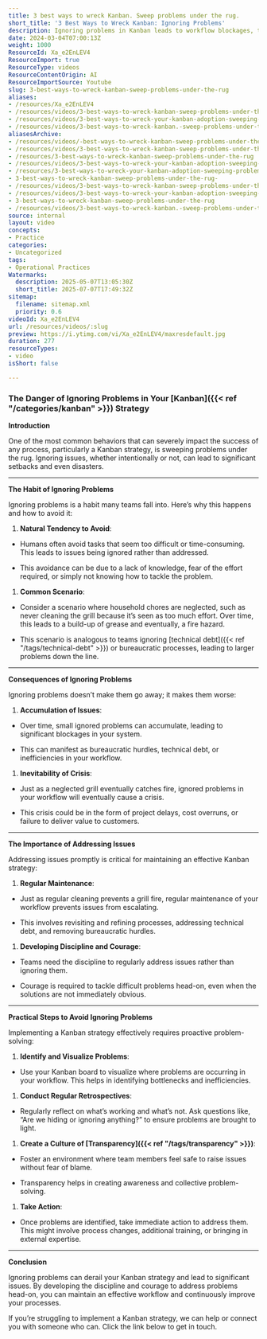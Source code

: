 ```yaml
---
title: 3 best ways to wreck Kanban. Sweep problems under the rug.
short_title: '3 Best Ways to Wreck Kanban: Ignoring Problems'
description: Ignoring problems in Kanban leads to workflow blockages, technical debt, and crises. Learn why prompt issue resolution and transparency are vital for effective Kanban.
date: 2024-03-04T07:00:13Z
weight: 1000
ResourceId: Xa_e2EnLEV4
ResourceImport: true
ResourceType: videos
ResourceContentOrigin: AI
ResourceImportSource: Youtube
slug: 3-best-ways-to-wreck-kanban-sweep-problems-under-the-rug
aliases:
- /resources/Xa_e2EnLEV4
- /resources/videos/3-best-ways-to-wreck-kanban-sweep-problems-under-the-rug
- /resources/videos/3-best-ways-to-wreck-your-kanban-adoption-sweeping-problems-under-the-rug
- /resources/videos/3-best-ways-to-wreck-kanban.-sweep-problems-under-the-rug.
aliasesArchive:
- /resources/videos/-best-ways-to-wreck-kanban-sweep-problems-under-the-rug-
- /resources/videos/3-best-ways-to-wreck-kanban-sweep-problems-under-the-rug-
- /resources/3-best-ways-to-wreck-kanban-sweep-problems-under-the-rug
- /resources/videos/3-best-ways-to-wreck-your-kanban-adoption-sweeping-problems-under-the-rug-
- /resources/3-best-ways-to-wreck-your-kanban-adoption-sweeping-problems-under-the-rug-
- 3-best-ways-to-wreck-kanban-sweep-problems-under-the-rug-
- /resources/videos/3-best-ways-to-wreck-kanban-sweep-problems-under-the-rug
- /resources/videos/3-best-ways-to-wreck-your-kanban-adoption-sweeping-problems-under-the-rug
- 3-best-ways-to-wreck-kanban-sweep-problems-under-the-rug
- /resources/videos/3-best-ways-to-wreck-kanban.-sweep-problems-under-the-rug.
source: internal
layout: video
concepts:
- Practice
categories:
- Uncategorized
tags:
- Operational Practices
Watermarks:
  description: 2025-05-07T13:05:30Z
  short_title: 2025-07-07T17:49:32Z
sitemap:
  filename: sitemap.xml
  priority: 0.6
videoId: Xa_e2EnLEV4
url: /resources/videos/:slug
preview: https://i.ytimg.com/vi/Xa_e2EnLEV4/maxresdefault.jpg
duration: 277
resourceTypes:
- video
isShort: false

---
```

### The Danger of Ignoring Problems in Your [Kanban]({{< ref "/categories/kanban" >}}) Strategy

**Introduction**

One of the most common behaviors that can severely impact the success of any process, particularly a Kanban strategy, is sweeping problems under the rug. Ignoring issues, whether intentionally or not, can lead to significant setbacks and even disasters.



* * *

**The Habit of Ignoring Problems**

Ignoring problems is a habit many teams fall into. Here’s why this happens and how to avoid it:

1. **Natural Tendency to Avoid**:

- Humans often avoid tasks that seem too difficult or time-consuming. This leads to issues being ignored rather than addressed.

- This avoidance can be due to a lack of knowledge, fear of the effort required, or simply not knowing how to tackle the problem.

1. **Common Scenario**:

- Consider a scenario where household chores are neglected, such as never cleaning the grill because it’s seen as too much effort. Over time, this leads to a build-up of grease and eventually, a fire hazard.

- This scenario is analogous to teams ignoring [technical debt]({{< ref "/tags/technical-debt" >}}) or bureaucratic processes, leading to larger problems down the line.

* * *

**Consequences of Ignoring Problems**

Ignoring problems doesn’t make them go away; it makes them worse:

1. **Accumulation of Issues**:

- Over time, small ignored problems can accumulate, leading to significant blockages in your system.

- This can manifest as bureaucratic hurdles, technical debt, or inefficiencies in your workflow.

1. **Inevitability of Crisis**:

- Just as a neglected grill eventually catches fire, ignored problems in your workflow will eventually cause a crisis.

- This crisis could be in the form of project delays, cost overruns, or failure to deliver value to customers.

* * *

**The Importance of Addressing Issues**

Addressing issues promptly is critical for maintaining an effective Kanban strategy:

1. **Regular Maintenance**:

- Just as regular cleaning prevents a grill fire, regular maintenance of your workflow prevents issues from escalating.

- This involves revisiting and refining processes, addressing technical debt, and removing bureaucratic hurdles.

1. **Developing Discipline and Courage**:

- Teams need the discipline to regularly address issues rather than ignoring them.

- Courage is required to tackle difficult problems head-on, even when the solutions are not immediately obvious.

* * *

**Practical Steps to Avoid Ignoring Problems**

Implementing a Kanban strategy effectively requires proactive problem-solving:

1. **Identify and Visualize Problems**:

- Use your Kanban board to visualize where problems are occurring in your workflow. This helps in identifying bottlenecks and inefficiencies.

1. **Conduct Regular Retrospectives**:

- Regularly reflect on what’s working and what’s not. Ask questions like, “Are we hiding or ignoring anything?” to ensure problems are brought to light.

1. **Create a Culture of [Transparency]({{< ref "/tags/transparency" >}})**:

- Foster an environment where team members feel safe to raise issues without fear of blame.

- Transparency helps in creating awareness and collective problem-solving.

1. **Take Action**:

- Once problems are identified, take immediate action to address them. This might involve process changes, additional training, or bringing in external expertise.

* * *

**Conclusion**

Ignoring problems can derail your Kanban strategy and lead to significant issues. By developing the discipline and courage to address problems head-on, you can maintain an effective workflow and continuously improve your processes.

If you’re struggling to implement a Kanban strategy, we can help or connect you with someone who can. Click the link below to get in touch.
